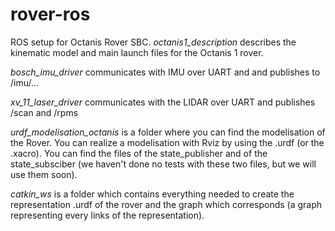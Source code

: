 # rover-ros
ROS setup for Octanis Rover SBC.
*octanis1_description* describes the kinematic model and main launch files for the Octanis 1 rover.

*bosch_imu_driver* communicates with IMU over UART and and publishes to /imu/...

*xv_11_laser_driver* communicates with the LIDAR over UART and publishes /scan and /rpms

*urdf\_modelisation\_octanis* is a folder where you can find the modelisation of the Rover. You can realize a modelisation with Rviz by using the .urdf (or the .xacro). You can find the files of the state\_publisher and of the state\_subsciber (we haven't done no tests with these two files, but we will use them soon).

*catkin\_ws* is a folder which contains everything needed to create the representation .urdf of the rover and the graph which corresponds (a graph representing every links of the representation).



